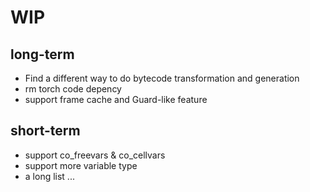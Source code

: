 # WIP

## long-term

- Find a different way to do bytecode transformation and generation
- rm torch code depency
- support frame cache and Guard-like feature

## short-term

- support co_freevars & co_cellvars
- support more variable type
- a long list ...
